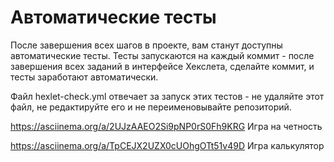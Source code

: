 # Автоматические тесты

После завершения всех шагов в проекте, вам станут доступны автоматические тесты. Тесты запускаются на каждый коммит - после завершения всех заданий в интерфейсе Хекслета, сделайте коммит, и тесты заработают автоматически.

Файл hexlet-check.yml отвечает за запуск этих тестов - не удаляйте этот файл, не редактируйте его и не переименовывайте репозиторий.

https://asciinema.org/a/2UJzAAEO2Si9pNP0rS0Fh9KRG Игра на четность 

https://asciinema.org/a/TpCEJX2UZX0cUOhgOTt51v49D Игра калькулятор
